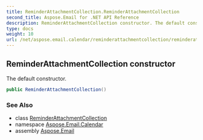 ```yaml
---
title: ReminderAttachmentCollection.ReminderAttachmentCollection
second_title: Aspose.Email for .NET API Reference
description: ReminderAttachmentCollection constructor. The default constructor
type: docs
weight: 10
url: /net/aspose.email.calendar/reminderattachmentcollection/reminderattachmentcollection/
---
```

## ReminderAttachmentCollection constructor

The default constructor.

```csharp
public ReminderAttachmentCollection()
```

### See Also

* class [ReminderAttachmentCollection](../)
* namespace [Aspose.Email.Calendar](../../reminderattachmentcollection/)
* assembly [Aspose.Email](../../../)


